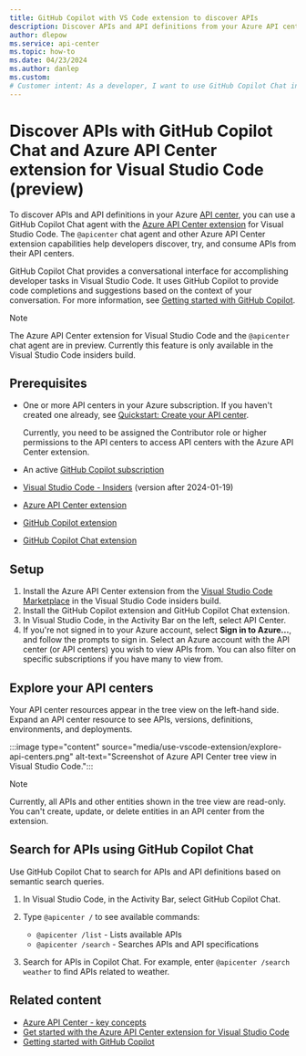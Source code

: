 ```yaml
---
title: GitHub Copilot with VS Code extension to discover APIs
description: Discover APIs and API definitions from your Azure API center using GitHub Copilot Chat and the Azure API Center extension for Visual Studio Code (preview)
author: dlepow
ms.service: api-center
ms.topic: how-to
ms.date: 04/23/2024
ms.author: danlep 
ms.custom: 
# Customer intent: As a developer, I want to use GitHub Copilot Chat in my Visual Studio Code environment to discover and consume APIs in my organization's API centers.
---
```


# Discover APIs with GitHub Copilot Chat and Azure API Center extension for Visual Studio Code (preview)

To discover APIs and API definitions in your Azure [API center](overview.md), you can use a GitHub Copilot Chat agent with the [Azure API Center extension](use-vscode-extension.md) for Visual Studio Code. The `@apicenter` chat agent and other Azure API Center extension capabilities help developers discover, try, and consume APIs from their API centers.

GitHub Copilot Chat provides a conversational interface for accomplishing developer tasks in Visual Studio Code. It uses GitHub Copilot to provide code completions and suggestions based on the context of your conversation. For more information, see [Getting started with GitHub Copilot](https://docs.github.com/copilot/using-github-copilot/getting-started-with-github-copilot).


> [!NOTE]
> The Azure API Center extension for Visual Studio Code and the `@apicenter` chat agent are in preview. Currently this feature is only available in the Visual Studio Code insiders build.

## Prerequisites

* One or more API centers in your Azure subscription. If you haven't created one already, see [Quickstart: Create your API center](set-up-api-center.md).

    Currently, you need to be assigned the Contributor role or higher permissions to the API centers to access API centers with the Azure API Center extension.

* An active [GitHub Copilot subscription](https://docs.github.com/billing/managing-billing-for-github-copilot/about-billing-for-github-copilot)
* [Visual Studio Code - Insiders](https://apps.microsoft.com/detail/XP8LFCZM790F6B) (version after 2024-01-19)
* [Azure API Center extension](https://marketplace.visualstudio.com/items?itemName=apidev.azure-api-center)
* [GitHub Copilot extension](https://marketplace.visualstudio.com/items?itemName=GitHub.copilot)
* [GitHub Copilot Chat extension](https://marketplace.visualstudio.com/items?itemName=GitHub.copilot-chat) 

## Setup

1. Install the Azure API Center extension from the [Visual Studio Code Marketplace](https://marketplace.visualstudio.com/items?itemName=apidev.azure-api-center) in the Visual Studio Code insiders build. 
1. Install the GitHub Copilot extension and GitHub Copilot Chat extension.
1. In Visual Studio Code, in the Activity Bar on the left, select API Center.
1. If you're not signed in to your Azure account, select **Sign in to Azure...**, and follow the prompts to sign in. 
    Select an Azure account with the API center (or API centers) you wish to view APIs from. You can also filter on specific subscriptions if you have many to view from.

## Explore your API centers

Your API center resources appear in the tree view on the left-hand side. Expand an API center resource to see APIs, versions, definitions, environments, and deployments.

:::image type="content" source="media/use-vscode-extension/explore-api-centers.png" alt-text="Screenshot of Azure API Center tree view in Visual Studio Code.":::

> [!NOTE]
> Currently, all APIs and other entities shown in the tree view are read-only. You can't create, update, or delete entities in an API center from the extension.

## Search for APIs using GitHub Copilot Chat

Use GitHub Copilot Chat to search for APIs and API definitions based on semantic search queries. 

1. In Visual Studio Code, in the Activity Bar, select GitHub Copilot Chat.
1. Type `@apicenter /` to see available commands:

    * `@apicenter /list` - Lists available APIs
    * `@apicenter /search` - Searches APIs and API specifications
1. Search for APIs in Copilot Chat. For example, enter `@apicenter /search weather` to find APIs related to weather.

## Related content

* [Azure API Center - key concepts](key-concepts.md)
* [Get started with the Azure API Center extension for Visual Studio Code](use-vscode-extension.md)
* [Getting started with GitHub Copilot](https://docs.github.com/copilot/using-github-copilot/getting-started-with-github-copilot)
